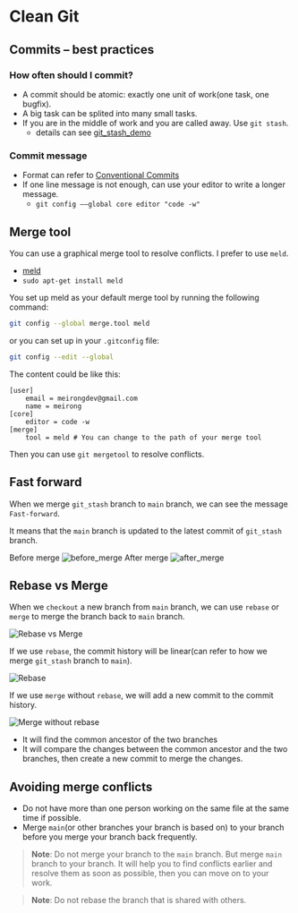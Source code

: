 # Clean Git


## Commits – best practices

### How often should I commit?

- A commit should be atomic: exactly one unit of work(one task, one bugfix).
- A big task can be splited into many small tasks.
- If you are in the middle of work and you are called away. Use `git stash`.
  - details can see [git_stash_demo](./git_stash_demo.md)

### Commit message

- Format can refer to [Conventional Commits](https://www.conventionalcommits.org/en/v1.0.0/)
- If one line message is not enough, can use your editor to write a longer message.
  - `git config ––global core editor "code -w"`

## Merge tool

You can use a graphical merge tool to resolve conflicts. I prefer to use `meld`.

- [meld](https://meldmerge.org/)
- `sudo apt-get install meld`

You set up meld as your default merge tool by running the following command:

```bash
git config --global merge.tool meld
```

or you can set up in your `.gitconfig` file:

```bash
git config --edit --global 
```

The content could be like this:

```properties
[user]
	email = meirongdev@gmail.com
	name = meirong
[core]
	editor = code -w
[merge]
	tool = meld # You can change to the path of your merge tool
```

Then you can use `git mergetool` to resolve conflicts.

## Fast forward

When we merge `git_stash` branch to `main` branch, we can see the message `Fast-forward`. 

It means that the `main` branch is updated to the latest commit of `git_stash` branch.

Before merge
![before_merge](./img/fast_forward/fast_forward.png)
After merge
![after_merge](./img/fast_forward/fast_forward_2.png)

## Rebase vs Merge

When we `checkout` a new branch from `main` branch, we can use `rebase` or `merge` to merge the branch back to `main` branch.

![Rebase vs Merge](./img/rebase_merge/when_you_need_to_merge.png)

If we use `rebase`, the commit history will be linear(can refer to how we merge `git_stash` branch to `main`). 

![Rebase](./img/rebase_merge/rebase.png)

If we use `merge` without `rebase`, we will add a new commit to the commit history.

![Merge without rebase](./img/rebase_merge/merge_without_rebase.png)

- It will find the common ancestor of the two branches
- It will compare the changes between the common ancestor and the two branches, then create a new commit to merge the changes.

## Avoiding merge conflicts

- Do not have more than one person working on the same file at the same time if possible.
- Merge `main`(or other branches your branch is based on) to your branch before you merge your branch back frequently.

> **Note**:  Do not merge your branch to the `main` branch. But merge `main` branch to your branch. It will help you to find conflicts earlier and resolve them as soon as possible, then you can move on to your work.

> **Note**:  Do not rebase the branch that is shared with others.
